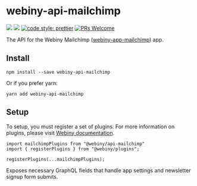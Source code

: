 # webiny-api-mailchimp
[![](https://img.shields.io/npm/dw/webiny-api-mailchimp.svg)](https://www.npmjs.com/package/webiny-api-mailchimp) 
[![](https://img.shields.io/npm/v/webiny-api-mailchimp.svg)](https://www.npmjs.com/package/webiny-api-mailchimp)
[![code style: prettier](https://img.shields.io/badge/code_style-prettier-ff69b4.svg?style=flat-square)](https://github.com/prettier/prettier)
[![PRs Welcome](https://img.shields.io/badge/PRs-welcome-brightgreen.svg?style=flat-square)](http://makeapullrequest.com)

The API for the Webiny Mailchimp ([webiny-app-mailchimp](../webiny-app-mailchimp)) app.
    
## Install
```
npm install --save webiny-api-mailchimp
```

Or if you prefer yarn: 
```
yarn add webiny-api-mailchimp
```

## Setup
To setup, you must register a set of plugins. For more information on 
plugins, please visit [Webiny documentation](https://docs.webiny.com/docs/developer-tutorials/plugins-crash-course).

```
import mailchimpPlugins from "@webiny/api-mailchimp"
import { registerPlugins } from "@webiny/plugins";

registerPlugins(...mailchimpPlugins);
```

Exposes necessary GraphQL fields that handle app settings and newsletter signup form submits.